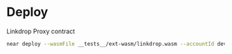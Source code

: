 # Deploy

Linkdrop Proxy contract

```bash
near deploy --wasmFile __tests__/ext-wasm/linkdrop.wasm --accountId dev-1669233219264-14741995299098
```
